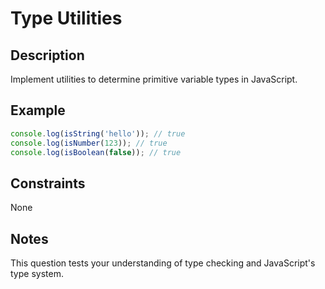 # Type Utilities

## Description
Implement utilities to determine primitive variable types in JavaScript.

## Example
```javascript
console.log(isString('hello')); // true
console.log(isNumber(123)); // true
console.log(isBoolean(false)); // true
```

## Constraints
None

## Notes
This question tests your understanding of type checking and JavaScript's type system.